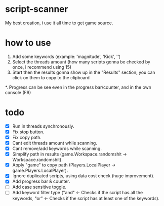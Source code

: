 # script-scanner
My best creation, i use it all time to get game source.

# how to use
1. Add some keywords (example: 'magnitude', 'Kick', '')
2. Select the threads amount (how many scripts gonna be checked by once, i recommend using 15)
3. Start then the results gonna show up in the "Results" section, you can click on them to copy to the clipboard

*. Progress can be see even in the progress bar/counter, and in the own console (F9)

# todo
- [x] Run in threads synchronously.
- [x] Fix stop button.
- [x] Fix copy path.
- [x] Cant edit threads amount while scanning.
- [x] Cant remove/add keywords while scanning.
- [x] Simplify path in results (game.Workspace.randomshit -> Workspace.randomshit).
- [x] Apply "game" to copy path (Players.LocalPlayer -> game.Players.LocalPlayer).
- [x] Ignore duplicated scripts, using data cost check (huge improvement).
- [x] Add progress bar & counter.
- [ ] Add case sensitive toggle.
- [ ] Add keyword filter type ("and" <- Checks if the script has all the keywords, "or" <- Checks if the script has at least one of the keywords).
